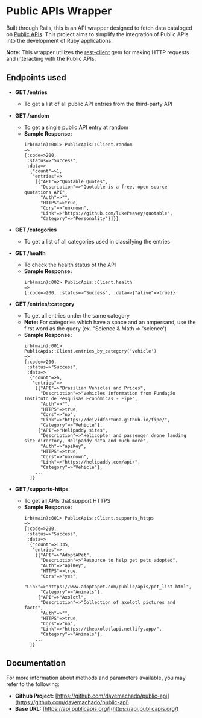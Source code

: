 # Public APIs Wrapper

Built through Rails, this is an API wrapper designed to fetch data cataloged on [Public APIs](https://api.publicapis.org/). This project aims to simplify the integration of Public APIs into the development of Ruby applications.

**Note:** This wrapper utilizes the [rest-client](https://github.com/rest-client/rest-client) gem for making HTTP requests and interacting with the Public APIs.
## Endpoints used

* **GET /entries**
  - To get a list of all public API entries from the third-party API
    
* **GET /random**
  - To get a single public API entry at random
  - **Sample Response:**
    ```irb
    irb(main):001> PublicApis::Client.random
    =>
    {:code=>200,
     :status=>"Success",
     :data=>
      {"count"=>1,
       "entries"=>
        [{"API"=>"Quotable Quotes",
          "Description"=>"Quotable is a free, open source quotations API",
          "Auth"=>"",
          "HTTPS"=>true,
          "Cors"=>"unknown",
          "Link"=>"https://github.com/lukePeavey/quotable",
          "Category"=>"Personality"}]}}
    ```

* **GET /categories**
  - To get a list of all categories used in classifying the entries

* **GET /health**
  - To check the health status of the API
  - **Sample Response:**
    ```irb
    irb(main):002> PublicApis::Client.health
    =>
    {:code=>200, :status=>"Success", :data=>{"alive"=>true}}
    ```

* **GET /entries/:category**
  - To get all entries under the same category
  - **Note:** For categories which have a space and an ampersand, use the first word as the query (ex. "Science & Math => 'science')
  - **Sample Response:**
    ```irb
    irb(main):001> PublicApis::Client.entries_by_category('vehicle')
    =>
    {:code=>200,
     :status=>"Success",
     :data=>
      {"count"=>6,
       "entries"=>
        [{"API"=>"Brazilian Vehicles and Prices",
          "Description"=>"Vehicles information from Fundação Instituto de Pesquisas Econômicas - Fipe",
          "Auth"=>"",
          "HTTPS"=>true,
          "Cors"=>"no",
          "Link"=>"https://deividfortuna.github.io/fipe/",
          "Category"=>"Vehicle"},
         {"API"=>"Helipaddy sites",
          "Description"=>"Helicopter and passenger drone landing site directory, Helipaddy data and much more",
          "Auth"=>"apiKey",
          "HTTPS"=>true,
          "Cors"=>"unknown",
          "Link"=>"https://helipaddy.com/api/",
          "Category"=>"Vehicle"},
        ...
      ]}
    ```

* **GET /supports-https**
  - To get all APIs that support HTTPS
  - **Sample Response:**
    ```irb
    irb(main):001> PublicApis::Client.supports_https
    =>
    {:code=>200,
     :status=>"Success",
     :data=>
      {"count"=>1335,
       "entries"=>
        [{"API"=>"AdoptAPet",
          "Description"=>"Resource to help get pets adopted",
          "Auth"=>"apiKey",
          "HTTPS"=>true,
          "Cors"=>"yes",
          "Link"=>"https://www.adoptapet.com/public/apis/pet_list.html",
          "Category"=>"Animals"},
         {"API"=>"Axolotl",
          "Description"=>"Collection of axolotl pictures and facts",
          "Auth"=>"",
          "HTTPS"=>true,
          "Cors"=>"no",
          "Link"=>"https://theaxolotlapi.netlify.app/",
          "Category"=>"Animals"},
        ...
      ]}
    ```

## Documentation
  For more information about methods and parameters available, you may refer to the following: 

- **Github Project:** [https://github.com/davemachado/public-api](https://github.com/davemachado/public-api)
- **Base URL:** [https://api.publicapis.org/](https://api.publicapis.org/)

